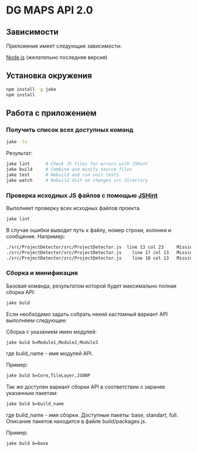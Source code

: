 DG MAPS API 2.0
====

## Зависимости

Приложение имеет следующие зависимости:

[Node.js] (желательно последняя версия)

[Node.js]: http://nodejs.org/

## Установка окружения

```bash
npm install -g jake
npm install
```

## Работа с приложением

### Получить список всех доступных команд

```bash
jake -ls
```

Результат:

```bash
jake lint      # Check JS files for errors with JSHint  
jake build     # Combine and minify source files  
jake test      # Rebuild and run unit tests  
jake watch     # Rebuild dist on changes src directory  
```

### Проверка исходных JS файлов с помощью [JSHint]

Выполняет проверку всех исходных файлов проекта.

```bash
jake lint
```

В случае ошибки выводит путь к файлу, номер строки, колонки и сообщение. Например:

```bash
./src/ProjectDetector/src/ProjectDetector.js  line 13 col 23	 Missing space after ':'.
./src/ProjectDetector/src/ProjectDetector.js	line 17 col 13	 Missing space after ':'.
./src/ProjectDetector/src/ProjectDetector.js	line 18 col 13	 Missing space after ':'.
```

[JSHint]: http://jshint.com/docs/

### Сборка и минификация

Базовая команда, результатом которой будет максимально полная сборка API:

```bash
jake buld
```

Если необходимо задать собрать некий кастомный вариант API выполняем следующее:

Сборка с указанием имен модулей:

```bash
jake buld b=Module1,Module2,Module3
```
где build_name - имя модулей API. 

Пример:

```bash
jake buld b=Core,TileLayer,JSONP
```

Так же доступен вариант сборки API в соответствии с заранее указанным пакетам:

```bash
jake buld b=build_name
```

где build_name - имя сборки. Доступные пакеты: base, standart, full.
Описание пакетов находится в файле build/packages.js.

Пример:

```bash
jake buld b=base
```
